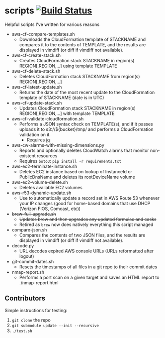 # scripts [![Build Status](https://travis-ci.org/DrStrangepork/scripts.svg?branch=master)](https://travis-ci.org/DrStrangepork/scripts)

Helpful scripts I've written for various reasons

- aws-cf-compare-templates.sh
  - Downloads the CloudFormation template of STACKNAME and compares it to the contents of TEMPLATE, and the results are displayed in vimdiff (or diff if vimdiff not available).
- aws-cf-create-stack.sh
  - Creates CloudFormation stack STACKNAME in region(s) REGION\[,REGION,...] using template TEMPLATE
- aws-cf-delete-stack.sh
  - Deletes CloudFormation stack STACKNAME from region(s) REGION\[,REGION,...]
- aws-cf-latest-update.sh
  - Returns the date of the most recent update to the CloudFormation template of STACKNAME (date is in UTC)
- aws-cf-update-stack.sh
  - Updates CloudFormation stack STACKNAME in region(s) REGION\[,REGION,...] with template TEMPLATE
- aws-cf-validate-cloudformation.sh
  - Performs a JSON syntax check on TEMPLATE(s), and if it passes uploads it to s3://\${bucket}/tmp/ and performs a CloudFormation validation on it.
    - Requires [jq](https://stedolan.github.io/jq/)
- aws-cw-alarms-with-missing-dimensions.py
  - Reports and optionally deletes CloudWatch alarms that monitor non-existent resources
  - Requires `boto3`: `pip install -r requirements.txt`
- aws-ec2-terminate-instance.sh
  - Deletes EC2 instance based on lookup of InstanceId or PublicDnsName and deletes its rootDeviceName volume
- aws-ec2-volume-delete.sh
  - Deletes available EC2 volumes
- aws-r53-dynamic-update.sh
  - Use to automatically update a record set in AWS Route 53 whenever your IP changes (good for home-based domains that use DHCP (Verizon FIOS, Comcast, etc))
- ~~brew-full-upgrade.sh~~
  - ~~Updates brew and then upgrades any updated formulae and casks~~
  - Retired as `brew` now does natively everything this script managed
- compare-json.sh
  - Compares the contents of two JSON files, and the results are displayed in vimdiff (or diff if vimdiff not available).
- decode.py
  - URL decodes expired AWS console URLs (URLs reformatted after logout)
- git-commit-dates.sh
  - Resets the timestamps of all files in a git repo to their commit dates
- nmap-report.sh
  - Performs a port scan on a given target and saves an HTML report to ./nmap-report.html

## Contributors

Simple instructions for testing:

1. `git clone` the repo
1. `git submodule update --init --recursive`
1. `./test.sh`
